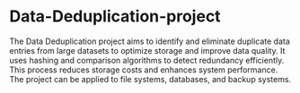# Data-Deduplication-project
The Data Deduplication project aims to identify and eliminate duplicate data entries from large datasets to optimize storage and improve data quality. It uses hashing and comparison algorithms to detect redundancy efficiently. This process reduces storage costs and enhances system performance. The project can be applied to file systems, databases, and backup systems.
